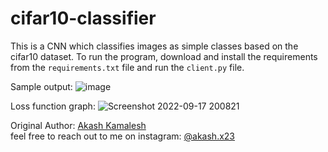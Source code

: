 # cifar10-classifier
This is a CNN which classifies images as simple classes based on the cifar10 dataset. To run the program, download and install the requirements from the `requirements.txt` file 
and run the `client.py` file. <br/>

Sample output:
![image](https://user-images.githubusercontent.com/91832216/194706839-57d0baca-01a2-4ef9-93c0-687a2a4b9652.png)

Loss function graph:
![Screenshot 2022-09-17 200821](https://user-images.githubusercontent.com/91832216/194706793-f5c41963-112e-451f-be3a-aaf521042f69.png)

Original Author: [Akash Kamalesh](https://github.com/asphytheghoul) <br/>
feel free to reach out to me on instagram: [@akash.x23](https://www.instagram.com/akash.x23/)
